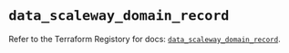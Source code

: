 # `data_scaleway_domain_record`

Refer to the Terraform Registory for docs: [`data_scaleway_domain_record`](https://registry.terraform.io/providers/scaleway/scaleway/2.31.0/docs/data-sources/domain_record).
